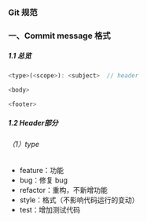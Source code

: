 ### Git 规范

### 一、Commit message 格式

##### 1.1 总览

```js
<type>(<scope>): <subject>  // header

<body>

<footer>
```

##### 1.2 Header部分

###### （1）type

- feature：功能
- bug：修复 bug
- refactor：重构，不新增功能
- style：格式（不影响代码运行的变动）
- test：增加测试代码